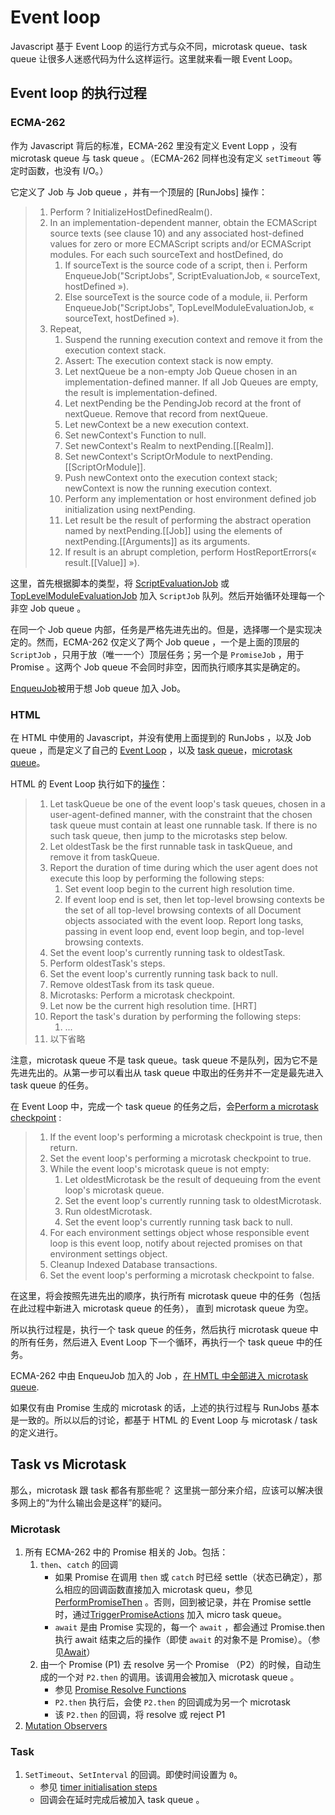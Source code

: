 # Event loop

Javascript 基于 Event Loop 的运行方式与众不同，microtask queue、task queue 让很多人迷惑代码为什么这样运行。这里就来看一眼 Event Loop。

## Event loop 的执行过程

### ECMA-262

作为 Javascript 背后的标准，ECMA-262 里没有定义 Event Lopp ，没有 microtask queue 与 task queue 。（ECMA-262 同样也没有定义 `setTimeout` 等定时函数，也没有 I/O。）

它定义了 Job 与 Job queue ，并有一个顶层的 [RunJobs] 操作：

> 1. Perform ? InitializeHostDefinedRealm().
> 2. In an implementation-dependent manner, obtain the ECMAScript source texts (see clause 10) and any associated host-defined values for zero or more ECMAScript scripts and/or ECMAScript modules. For each such sourceText and hostDefined, do
>    1. If sourceText is the source code of a script, then
>       i. Perform EnqueueJob("ScriptJobs", ScriptEvaluationJob, « sourceText, hostDefined »).
>    2. Else sourceText is the source code of a module,
>       ii. Perform EnqueueJob("ScriptJobs", TopLevelModuleEvaluationJob, « sourceText, hostDefined »).
> 3. Repeat,
>    1. Suspend the running execution context and remove it from the execution context stack.
>    2. Assert: The execution context stack is now empty.
>    3. Let nextQueue be a non-empty Job Queue chosen in an implementation-defined manner. If all Job Queues are empty, the result is implementation-defined.
>    4. Let nextPending be the PendingJob record at the front of nextQueue. Remove that record from nextQueue.
>    5. Let newContext be a new execution context.
>    6. Set newContext's Function to null.
>    7. Set newContext's Realm to nextPending.[[Realm]].
>    8. Set newContext's ScriptOrModule to nextPending.[[ScriptOrModule]].
>    9. Push newContext onto the execution context stack; newContext is now the running execution context.
>    10. Perform any implementation or host environment defined job initialization using nextPending.
>    11. Let result be the result of performing the abstract operation named by nextPending.[[Job]] using the elements of nextPending.[[Arguments]] as its arguments.
>    12. If result is an abrupt completion, perform HostReportErrors(« result.[[Value]] »).

这里，首先根据脚本的类型，将 [ScriptEvaluationJob](https://www.ecma-international.org/ecma-262/#sec-scriptevaluationjob) 或 [TopLevelModuleEvaluationJob](https://www.ecma-international.org/ecma-262/#sec-toplevelmoduleevaluationjob) 加入 `ScriptJob` 队列。然后开始循环处理每一个非空 Job queue 。

在同一个 Job queue 内部，任务是严格先进先出的。但是，选择哪一个是实现决定的。然而，ECMA-262 仅定义了两个 Job queue ，一个是上面的顶层的 `ScriptJob` ，只用于放（唯一一个）顶层任务；另一个是 `PromiseJob` ，用于 Promise 。这两个 Job queue 不会同时非空，因而执行顺序其实是确定的。

[EnqueuJob](https://www.ecma-international.org/ecma-262/#sec-enqueuejob)被用于想 Job queue 加入 Job。

### HTML

在 HTML 中使用的 Javascript，并没有使用上面提到的 RunJobs ，以及 Job queue ，而是定义了自己的 [Event Loop](https://html.spec.whatwg.org/multipage/webappapis.html#event-loop) ，以及 [task queue](https://html.spec.whatwg.org/multipage/webappapis.html#task-queue)，[microtask queue](https://html.spec.whatwg.org/multipage/webappapis.html#microtask-queue)。

HTML 的 Event Loop 执行如下的[操作](https://html.spec.whatwg.org/multipage/webappapis.html#event-loop-processing-model)：

> 1. Let taskQueue be one of the event loop's task queues, chosen in a user-agent-defined manner, with the constraint that the chosen task queue must contain at least one runnable task. If there is no such task queue, then jump to the microtasks step below.
> 2. Let oldestTask be the first runnable task in taskQueue, and remove it from taskQueue.
> 3. Report the duration of time during which the user agent does not execute this  loop by performing the following steps:
>    1. Set event loop begin to the current high resolution time.
>    2. If event loop end is set, then let top-level browsing contexts be the set of all top-level browsing contexts of all Document objects associated with the event loop. Report long tasks, passing in event loop end, event loop begin, and top-level browsing contexts.
> 4. Set the event loop's currently running task to oldestTask.
> 5. Perform oldestTask's steps.
> 6. Set the event loop's currently running task back to null.
> 7. Remove oldestTask from its task queue.
> 8. Microtasks: Perform a microtask checkpoint.
> 9. Let now be the current high resolution time. [HRT]
> 10. Report the task's duration by performing the following steps:
>     1. ...
> 11. 以下省略

注意，microtask queue 不是 task queue。task queue 不是队列，因为它不是先进先出的。从第一步可以看出从 task queue 中取出的任务并不一定是最先进入 task queue 的任务。

在 Event Loop 中，完成一个 task queue 的任务之后，会[Perform a microtask checkpoint](https://html.spec.whatwg.org/multipage/webappapis.html#perform-a-microtask-checkpoint) :

> 1. If the event loop's performing a microtask checkpoint is true, then return.
> 2. Set the event loop's performing a microtask checkpoint to true.
> 3. While the event loop's microtask queue is not empty:
>    1. Let oldestMicrotask be the result of dequeuing from the event loop's microtask queue.
>    2. Set the event loop's currently running task to oldestMicrotask.
>    3. Run oldestMicrotask.
>    4. Set the event loop's currently running task back to null.
> 4. For each environment settings object whose responsible event loop is this event loop, notify about rejected promises on that environment settings object.
> 5. Cleanup Indexed Database transactions.
> 6. Set the event loop's performing a microtask checkpoint to false.

在这里，将会按照先进先出的顺序，执行所有 microtask queue 中的任务（包括在此过程中新进入 microtask queue 的任务）， 直到 microtask queue 为空。

所以执行过程是，执行一个 task queue 的任务，然后执行 microtask queue 中的所有任务，然后进入 Event Loop 下一个循环，再执行一个 task queue 中的任务。

ECMA-262 中由 EnqueuJob 加入的 Job ，[在 HMTL 中全部进入 microtask queue](https://html.spec.whatwg.org/multipage/webappapis.html#enqueuejob(queuename,-job,-arguments)).

如果仅有由 Promise 生成的 microtask 的话，上述的执行过程与 RunJobs 基本是一致的。所以以后的讨论，都基于 HTML 的 Event Loop 与 microtask / task 的定义进行。

## Task vs Microtask

那么，microtask 跟 task 都各有那些呢？ 这里挑一部分来介绍，应该可以解决很多网上的“为什么输出会是这样”的疑问。

### Microtask

1. 所有 ECMA-262 中的 Promise 相关的 Job。包括：
   1. `then`、`catch` 的回调
      * 如果 Promise 在调用 `then` 或 `catch` 时已经 settle（状态已确定），那么相应的回调函数直接加入 microtask queu，参见 [PerformPromiseThen](https://www.ecma-international.org/ecma-262/#sec-performpromisethen) 。否则，回到被记录，并在 Promise settle 时，通过[TriggerPromiseActions](https://www.ecma-international.org/ecma-262/#sec-triggerpromisereactions) 加入 micro task queue。
      * `await` 是由 Promise 实现的，每一个 `await` ，都会通过 Promise.then 执行 await 结束之后的操作（即使 `await` 的对象不是 Promise）。（参见[Await](https://www.ecma-international.org/ecma-262/#await)）
   2. 由一个 Promise (P1) 去 resolve 另一个 Promise （P2）的时候，自动生成的一个对 `P2.then` 的调用。该调用会被加入 microtask queue 。
      * 参见 [Promise Resolve Functions](https://www.ecma-international.org/ecma-262/#sec-promise-resolve-functions)
      * `P2.then` 执行后，会使 `P2.then` 的回调成为另一个 microtask
      * 该 `P2.then` 的回调，将 resolve 或 reject P1
2. [Mutation Observers](https://dom.spec.whatwg.org/#mutation-observers)

### Task

1. `SetTimeout`、`SetInterval` 的回调。即使时间设置为 `0`。
   * 参见 [timer initialisation steps](https://html.spec.whatwg.org/#timer-initialisation-steps)
   * 回调会在延时完成后被加入 task queue 。
